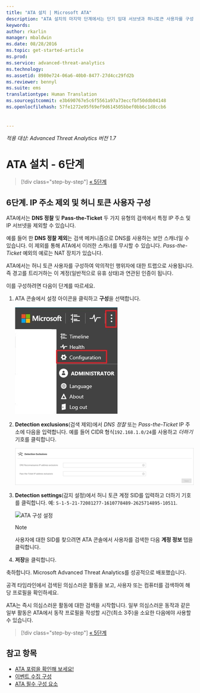 ```yaml
---
title: "ATA 설치 | Microsoft ATA"
description: "ATA 설치의 마지막 단계에서는 단기 임대 서브넷과 허니토큰 사용자를 구성합니다."
keywords: 
author: rkarlin
manager: mbaldwin
ms.date: 08/28/2016
ms.topic: get-started-article
ms.prod: 
ms.service: advanced-threat-analytics
ms.technology: 
ms.assetid: 8980e724-06a6-40b0-8477-27d4cc29fd2b
ms.reviewer: bennyl
ms.suite: ems
translationtype: Human Translation
ms.sourcegitcommit: e3b690767e5c6f5561a97a73eccfbf50ddb04148
ms.openlocfilehash: 57fe1272e95f69ef9d614505bbef0bb6c1d8ccb6


---
```


*적용 대상: Advanced Threat Analytics 버전 1.7*



# ATA 설치 - 6단계

>[!div class="step-by-step"]
[« 5단계](install-ata-step5.md)

## 6단계. IP 주소 제외 및 허니 토큰 사용자 구성
ATA에서는 **DNS 정찰** 및 **Pass-the-Ticket** 두 가지 유형의 검색에서 특정 IP 주소 및 IP 서브넷을 제외할 수 있습니다. 

예를 들어 한 **DNS 정찰 제외**는 검색 메커니즘으로 DNS를 사용하는 보안 스캐너일 수 있습니다. 이 제외를 통해 ATA에서 이러한 스캐너를 무시할 수 있습니다. *Pass-the-Ticket* 예외의 예로는 NAT 장치가 있습니다.    

ATA에서는 허니 토큰 사용자를 구성하여 악의적인 행위자에 대한 트랩으로 사용됩니다. 즉 경고를 트리거하는 이 계정(일반적으로 유휴 상태)과 연관된 인증이 됩니다.

이를 구성하려면 다음이 단계를 따르세요.

1.  ATA 콘솔에서 설정 아이콘을 클릭하고 **구성**을 선택합니다.

    ![ATA 구성 설정](media/ATA-config-icon.JPG)

2.  **Detection exclusions**(검색 제외)에서 *DNS 정찰* 또는 *Pass-the-Ticket* IP 주소에 다음을 입력합니다. 예를 들어 CIDR 형식`192.168.1.0/24`를 사용하고 *더하기* 기호를 클릭합니다.

    ![변경 내용 저장](media/ATA-exclusions.png)

3.  **Detection settings**(감지 설정)에서 허니 토큰 계정 SID를 입력하고 더하기 기호를 클릭합니다. 예: `S-1-5-21-72081277-1610778489-2625714895-10511`.

    ![ATA 구성 설정](media/ATA-honeytoken.png)

    > [!NOTE]
    > 사용자에 대한 SID를 찾으려면 ATA 콘솔에서 사용자를 검색한 다음 **계정 정보** 탭을 클릭합니다. 

4.  **저장**을 클릭합니다.


축하합니다. Microsoft Advanced Threat Analytics를 성공적으로 배포했습니다.

공격 타임라인에서 검색된 의심스러운 활동을 보고, 사용자 또는 컴퓨터를 검색하여 해당 프로필을 확인하세요.

ATA는 즉시 의심스러운 활동에 대한 검색을 시작합니다. 일부 의심스러운 동작과 같은 일부 활동은 ATA에서 동작 프로필을 작성할 시간(최소 3주)을 소요한 다음에야 사용할 수 있습니다.


>[!div class="step-by-step"]
[« 5단계](install-ata-step5.md)


## 참고 항목

- [ATA 포럼을 확인해 보세요!](https://social.technet.microsoft.com/Forums/security/home?forum=mata)
- [이벤트 수집 구성](configure-event-collection.md)
- [ATA 필수 구성 요소](/advanced-threat-analytics/plan-design/ata-prerequisites)




<!--HONumber=Aug16_HO5-->


